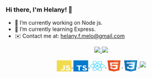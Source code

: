 ### Hi there, I'm Helany! 👋


- 🔭 I’m currently working on Node js.
- 🌱 I’m currently learning Express.
- ✉️ Contact me at: helany.f.melo@gmail.com
<div align="center">
  <a href="https://github.com/helanymelo">
  <img height="180em" src="https://github-readme-stats.vercel.app/api?username=helanymelo&show_icons=true&theme=dracula&include_all_commits=true&count_private=true"/>
  <img height="181em" src="https://github-readme-stats.vercel.app/api/top-langs/?username=helanymelo&layout=compact&langs_count=7&theme=dracula"/>
</div>
  
  <div align="center"><br>
      <img align="center" alt="Helany-Js" height="30" width="40" src="https://raw.githubusercontent.com/devicons/devicon/master/icons/javascript/javascript-plain.svg">
      <img align="center" alt="Helny-Ts" height="30" width="40" src="https://raw.githubusercontent.com/devicons/devicon/master/icons/typescript/typescript-plain.svg">
      <img align="center" alt="Helny-React" height="30" width="40" src="https://raw.githubusercontent.com/devicons/devicon/master/icons/react/react-original.svg">
      <img align="center" alt="Helany-HTML" height="30" width="40" src="https://raw.githubusercontent.com/devicons/devicon/master/icons/html5/html5-original.svg">
      <img align="center" alt="Helany-CSS" height="30" width="40" src="https://raw.githubusercontent.com/devicons/devicon/master/icons/css3/css3-original.svg">    
      <img src="https://cdn.jsdelivr.net/gh/devicons/devicon/icons/firebase/firebase-plain-wordmark.svg"/>
          
</div>

